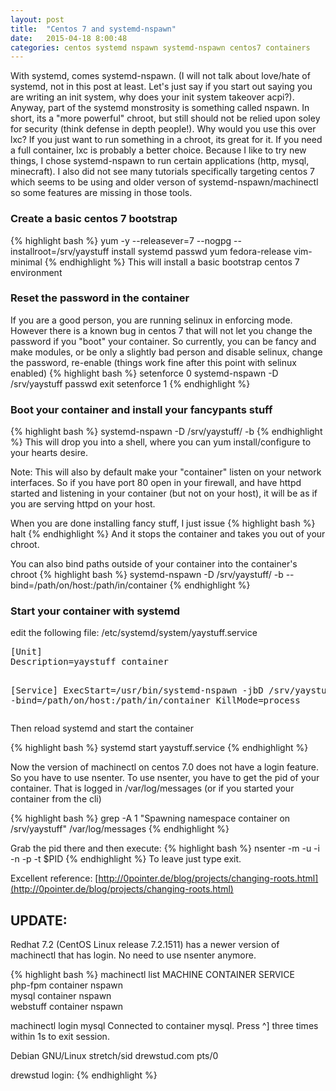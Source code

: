 ```yaml
---
layout: post
title:  "Centos 7 and systemd-nspawn"
date:   2015-04-18 8:00:48
categories: centos systemd nspawn systemd-nspawn centos7 containers
---
```

With systemd, comes systemd-nspawn. (I will not talk about love/hate of systemd, not in this post at least. Let's just say
if you start out saying you are writing an init system, why does your init system takeover acpi?). Anyway, part of the systemd
monstrosity is something called nspawn. In short, its a "more powerful" chroot, but still should not be relied upon soley for security
(think defense in depth people!). Why would you use this over lxc? If you just want to run something in a chroot, its great for it.
If you need a full container, lxc is probably a better choice. Because I like to try new things, I chose systemd-nspawn to run certain
applications (http, mysql, minecraft). I also did not see many tutorials specifically targeting centos 7 which seems to be using
and older verson of systemd-nspawn/machinectl so some features are missing in those tools.

<h3> Create a basic centos 7 bootstrap</h3>
{% highlight bash %}
yum -y --releasever=7 --nogpg --installroot=/srv/yaystuff install systemd passwd yum fedora-release vim-minimal
{% endhighlight %}
This will install a basic bootstrap centos 7 environment
<h3> Reset the password in the container </h3>
If you are a good person, you are running selinux in enforcing mode. However there is a known bug in centos 7 that will not
let you change the password if you "boot" your container. So currently, you can be fancy and make modules, or be only a slightly
bad person and disable selinux, change the password, re-enable (things work fine after this point with selinux enabled)
{% highlight bash %}
setenforce 0
systemd-nspawn -D /srv/yaystuff
passwd
exit
setenforce 1
{% endhighlight %}
<h3> Boot your container and install your fancypants stuff</h3>
{% highlight bash %}
systemd-nspawn -D /srv/yaystuff/ -b
{% endhighlight %}
This will drop you into a shell, where you can yum install/configure to your hearts desire.

Note: This will also by default make your "container" listen on your network interfaces. So if you have port 80
open in your firewall, and have httpd started and listening in your container (but not on your host), it will be as if you
are serving httpd on your host. 

When you are done installing fancy stuff, I just issue 
{% highlight bash %}
halt
{% endhighlight %}
And it stops the container and takes you out of your chroot. 

You can also bind paths outside of your container into the container's chroot
{% highlight bash %}
systemd-nspawn -D /srv/yaystuff/ -b --bind=/path/on/host:/path/in/container
{% endhighlight %}

<h3>Start your container with systemd </h3>
edit the following file: /etc/systemd/system/yaystuff.service
<pre>
[Unit]
Description=yaystuff container

[Service]
ExecStart=/usr/bin/systemd-nspawn -jbD /srv/yaystuff/ -bind=/path/on/host:/path/in/container
KillMode=process
</pre>
Then reload systemd and start the container

{% highlight bash %}
systemd start yaystuff.service
{% endhighlight %}

Now the version of machinectl on centos 7.0 does not have a login feature. So you have to use nsenter. To use nsenter, you have to get the pid of your container. 
That is logged in /var/log/messages (or if you started your container from the cli)

{% highlight bash %}
grep -A 1 "Spawning namespace container on /srv/yaystuff" /var/log/messages
{% endhighlight %}

Grab the pid there and then execute:
{% highlight bash %}
nsenter -m -u -i -n -p -t $PID
{% endhighlight %}
To leave just type exit. 

Excellent reference: [http://0pointer.de/blog/projects/changing-roots.html](http://0pointer.de/blog/projects/changing-roots.html)

## UPDATE:

Redhat 7.2 (CentOS Linux release 7.2.1511) has a newer version of machinectl that has login. No need to use nsenter anymore.

{% highlight bash %}
machinectl list
MACHINE                          CONTAINER SERVICE         
php-fpm                          container nspawn          
mysql                            container nspawn          
webstuff                         container nspawn          

machinectl login mysql
Connected to container mysql. Press ^] three times within 1s to exit session.

Debian GNU/Linux stretch/sid drewstud.com pts/0

drewstud login: 
{% endhighlight %}
